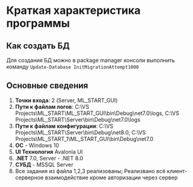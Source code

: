 # Краткая характеристика программы

## Как создать БД
Для создания БД можно в package manager консоли выполнить команду `Update-Database InitMigrationAttempt1000`

## Основные сведения
1) **Точки входа**: 2 (Server, ML_START_GUI)
2) **Пути к файлам логов**: C:\VS Projects\ML_START\ML_START_GUI\bin\Debug\net7.0\logs, C:\VS Projects\ML_START\Server\bin\Debug\net7.0\logs 
3) **Пути к файлам конфигурации**: C:\VS Projects\ML_START\Server\bin\Debug\net8.0, C:\VS Projects\ML_START_1\ML_START_GUI\bin\Debug\net7.0
4) **ОС** - Windows 10    
5) **UI Технология** Avalonia UI   
6) **.NET** 7.0, Server - .NET 8.0
7) **СУБД** - MSSQL Server    
8) Все задания из файла 1,2,3 реализованы; Реализвано всё клиент-серверное взаимодействие кроме авторизации через сервер
